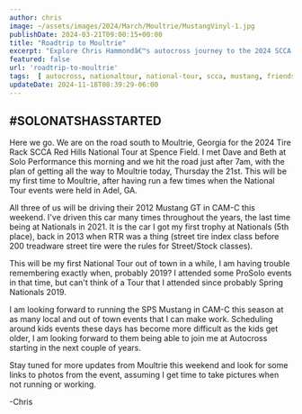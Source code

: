 ```yaml
---
author: chris
image: ~/assets/images/2024/March/Moultrie/MustangVinyl-1.jpg
publishDate: 2024-03-21T09:00:15+00:00
title: "Roadtrip to Moultrie"
excerpt: "Explore Chris Hammondâ€™s autocross journey to the 2024 SCCA Red Hills National Tour in Moultrie, GA, and stay tuned for event updates and photos"
featured: false
url: 'roadtrip-to-moultrie'
tags:  [ autocross, nationaltour, national-tour, scca, mustang, friends ] 
updateDate: 2024-11-18T08:39:29-06:00
---
```


## #SOLONATSHASSTARTED
Here we go. We are on the road south to Moultrie, Georgia for the 2024 Tire Rack SCCA Red Hills National Tour at Spence Field. I met Dave and Beth at Solo Performance this morning and we hit the road just after 7am, with the plan of getting all the way to Moultrie today, Thursday the 21st. This will be my first time to Moultrie, after having run a few times when the National Tour events were held in Adel, GA. 

All three of us will be driving their 2012 Mustang GT in CAM-C this weekend. I've driven this car many times throughout the years, the last time being at Nationals in 2021. It is the car I got my first trophy at Nationals (5th place), back in 2013 when RTR was a thing (street tire index class before 200 treadware street tire were the rules for Street/Stock classes).

This will be my first National Tour out of town in a while, I am having trouble remembering exactly when, probably 2019? I attended some ProSolo events in that time, but can't think of a Tour that I attended since probably Spring Nationals 2019. 

I am looking forward to running the SPS Mustang in CAM-C this season at as many local and out of town events that I can make work. Scheduling around kids events these days has become more difficult as the kids get older, I am looking forward to them being able to join me at Autocross starting in the next couple of years.

Stay tuned for more updates from Moultrie this weekend and look for some links to photos from the event, assuming I get time to take pictures when not running or working. 

-Chris
